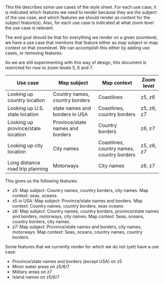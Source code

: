 This file describes some use cases of the style sheet. For each use case, it is indicated which features we need to render because they are the subject of the use case, and which features we should render as context for the subject feature(s). Also, for each use case is indicated at what zoom level the use case is relevant.

The end goal should be that for everything we render on a given zoomlevel, we have a use case that mentions that feature either as map subject or map context on that zoomlevel. We can accomplish this either by adding use cases, or removing features.

As we are still experimenting with this way of design, this document is restricted for now to zoom levels 5, 6 and 7.

| Use case | Map subject | Map context | Zoom level |
| --- | --- | --- | --- |
| Looking up country location | Country names, country borders | Coastlines | z5, z6 |
| Looking up U.S. state location | state names and borders in USA  | Coastlines, country borders | z5, z6, z7 |
| Looking up province/state location|Province/state names and borders|Country borders | z6, z7 |
| Looking up city location | City names | Coastlines, country names, country borders | z5, z6, z7 |
| Long distance road trip planning | Motorways | City names | z6, z7 |

This gives us the following features:

* z5: Map subject: Country names, country borders, city names. Map context: seas, oceans.
* z5 in USA: Map subject: Province/state names and borders. Map context: Country names, country borders, seas oceans
* z6: Map subject: Country names, country borders, province/state names and borders, motorways, city names. Map context: Seas, oceans, country borders, city names.
* z7: Map subject: Province/state names and borders, city names, motorways. Map context: Seas, oceans, country names, country borders.

Some features that we currently render for which we do not (yet) have a use case:

* Province/state names and borders (except USA) on z5
* Minor water areas on z5/6/7
* Military areas on z7
* Island names on z5/6/7
